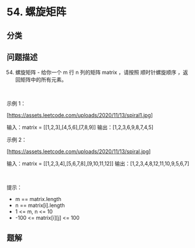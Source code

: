 
# 54. 螺旋矩阵

## 分类

## 问题描述 

54. 螺旋矩阵 - 给你一个 m 行 n 列的矩阵 matrix ，请按照 顺时针螺旋顺序 ，返回矩阵中的所有元素。

 

示例 1：

[https://assets.leetcode.com/uploads/2020/11/13/spiral1.jpg]


输入：matrix = [[1,2,3],[4,5,6],[7,8,9]]
输出：[1,2,3,6,9,8,7,4,5]


示例 2：

[https://assets.leetcode.com/uploads/2020/11/13/spiral.jpg]


输入：matrix = [[1,2,3,4],[5,6,7,8],[9,10,11,12]]
输出：[1,2,3,4,8,12,11,10,9,5,6,7]


 

提示：

 * m == matrix.length
 * n == matrix[i].length
 * 1 <= m, n <= 10
 * -100 <= matrix[i][j] <= 100

## 题解

